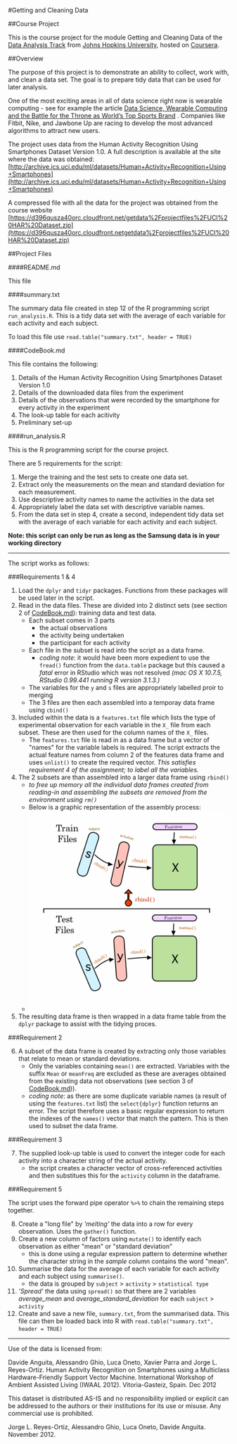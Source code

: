 #Getting and Cleaning Data

##Course Project

This is the course project for the module Getting and Cleaning Data of the [Data Analysis Track](https://www.coursera.org/specializations/jhudatascience/1) from [Johns Hopkins University](https://www.jhu.edu/), hosted on [Coursera](https://www.coursera.org/).

##Overview

The purpose of this project is to demonstrate an ability to collect, work with, and clean a data set. The goal is to prepare tidy data that can be used for later analysis. 

One of the most exciting areas in all of data science right now is wearable computing - see for example the article [Data Science, Wearable Computing and the Battle for the Throne as World’s Top Sports Brand](http://www.insideactivitytracking.com/data-science-activity-tracking-and-the-battle-for-the-worlds-top-sports-brand/) . Companies like Fitbit, Nike, and Jawbone Up are racing to develop the most advanced algorithms to attract new users.

The project uses data from the Human Activity Recognition Using Smartphones Dataset Version 1.0. A full description is available at the site where the data was obtained: [http://archive.ics.uci.edu/ml/datasets/Human+Activity+Recognition+Using+Smartphones](http://archive.ics.uci.edu/ml/datasets/Human+Activity+Recognition+Using+Smartphones)

 A compressed file with all the data for the project was obtained from the course website [https://d396qusza40orc.cloudfront.net/getdata%2Fprojectfiles%2FUCI%20HAR%20Dataset.zip](https://d396qusza40orc.cloudfront.netgetdata%2Fprojectfiles%2FUCI%20HAR%20Dataset.zip)

##Project Files

####README.md

This file

####summary.txt

The summary data file created in step 12 of the R programming script `run_analysis.R`. This is a tidy data set with the average of each variable for each activity and each subject.

To load this file use `read.table("summary.txt", header = TRUE)` 

####CodeBook.md

This file contains the following:

1. Details of the Human Activity Recognition Using Smartphones Dataset
Version 1.0
2. Details of the downloaded data files from the experiment
3. Details of the observations that were recorded by the smartphone for every activity in the experiment
4. The look-up table for each acitivity
5. Preliminary set-up

####run_analysis.R

This is the R programming script for the course project.

There are 5 requirements for the script:

1. Merge the training and the test sets to create one data set.
2. Extract only the measurements on the mean and standard deviation for each measurement. 
3. Use descriptive activity names to name the activities in the data set
4. Appropriately label the data set with descriptive variable names. 
5. From the data set in step 4, create a second, independent tidy data set with the average of each variable for each activity and each subject.

**Note: this script can only be run as long as the Samsung data is in your working directory**

----

The script works as follows:

###Requirements 1 & 4 

1. Load the `dplyr` and `tidyr` packages. Functions from these packages will be used later in the script.
2. Read in the data files. These are divided into 2 distinct sets (see section 2 of [CodeBook.md](CodeBook.md)): training data and test data.
    + Each subset comes in 3 parts
        + the actual observations
        + the activity being undertaken
        + the participant for each activity
    + Each file in the subset is read into the script as a data frame.
        + _coding note_: it would have been more expedient to use the `fread()` function from the `data.table` package but this caused a _fatal_ error in RStudio which was not resolved _(mac OS X 10.7.5, RStudio 0.99.441 running R version 3.1.3.)_
    + The variables for the `y` and `s` files are appropriately labelled proir to merging
    + The 3 files are then each assembled into a temporay data frame using `cbind()`
3. Included within the data is a `features.txt` file which lists the type of experimental observation for each variable in the `X_` file from each subset. These are then used for the column names of the `X_` files.
    + The `features.txt` file is read in as a data frame but a vector of "names" for the variable labels is required. The script extracts the actual feature names from column 2 of the features data frame and uses `unlist()` to create the required vector. _This satisfies requirement 4 of the assignment; to label all the variables._  
4. The 2 subsets are than assembled into a larger data frame using `rbind()`
    + _to free up memory all the individual data frames created from reading-in and assembling the subsets are removed from the environment using `rm()`_
    + Below is a graphic representation of the assembly process:
    + ![assembly process graphic](assembly.gif)
5. The resulting data frame is then wrapped in a data frame table from the `dplyr` package to assist with the tidying proces.

###Requirement 2

6. A subset of the data frame is created by extracting only those variables that relate to mean or standard deviations.
    + Only the variables containing `mean()` are extracted. Variables with the suffix `Mean` or `meanFreq` are excluded as these are averages obtained from the existing data not observations (see section 3 of [CodeBook.md](CodeBook.md))).
    + _coding note_: as there are some duplicate variable names (a result of using the `features.txt` list) the `select{dplyr}` function returns an error. The script therefore uses a basic regular expression to return the indexes of the `names()` vector that match the pattern. This is then used to subset the data frame.
     
###Requirement 3

7. The supplied look-up table is used to convert the integer code for each activity into a character string of the actual activity.
    + the script creates a character vector of cross-referenced activities and then substitues this for the `activity` column in the dataframe.

###Requirement 5

The script uses the forward pipe operator `%>%` to chain the remaining steps together.

8. Create a "long file" by *'melting'* the data into a row for every observation. Uses the `gather()` function.
9. Create a new column of factors using `mutate()` to identify each observation as either "mean" or "standard deviation"
    + this is done using a regular expression pattern to determine whether the character string in the _sample_ column contains the word "mean".
10. Summarise the data for the average of each variable for each activity and each subject using `summarise()`.
    + the data is grouped by `subject` > `activity` > `statistical type`
11. *'Spread'* the data using `spread()` so that there are 2 variables *average_mean* and *average_standard_deviation* for each `subject` > `activity`
12. Create and save a new file, `summary.txt`, from the summarised data. This file can then be loaded back into R with `read.table("summary.txt", header = TRUE)`

-----------------

Use of the data is licensed from:

Davide Anguita, Alessandro Ghio, Luca Oneto, Xavier Parra and Jorge L. Reyes-Ortiz. Human Activity Recognition on Smartphones using a Multiclass Hardware-Friendly Support Vector Machine. International Workshop of Ambient Assisted Living (IWAAL 2012). Vitoria-Gasteiz, Spain. Dec 2012

This dataset is distributed AS-IS and no responsibility implied or explicit can be addressed to the authors or their institutions for its use or misuse. Any commercial use is prohibited.

Jorge L. Reyes-Ortiz, Alessandro Ghio, Luca Oneto, Davide Anguita. November 2012.
    
